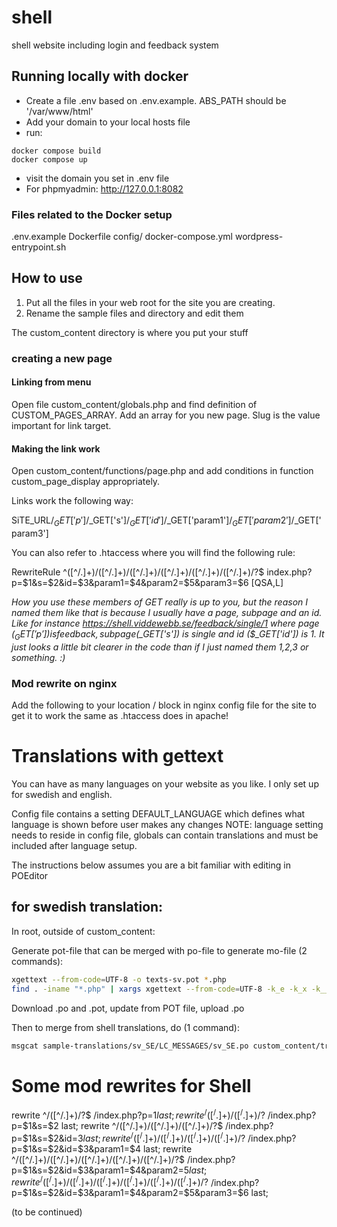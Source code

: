 # shell
shell website including login and feedback system

## Running locally with docker

 - Create a file .env based on .env.example. ABS_PATH should be '/var/www/html'
 - Add your domain to your local hosts file
 - run:
```
docker compose build
docker compose up
```
 - visit the domain you set in .env file
 - For phpmyadmin: http://127.0.0.1:8082
 
### Files related to the Docker setup 
 .env.example 
 Dockerfile
 config/
 docker-compose.yml
 wordpress-entrypoint.sh

## How to use
1. Put all the files in your web root for the site you are creating.
2. Rename the sample files and directory and edit them

The custom_content directory is where you put your stuff

### creating a new page
#### Linking from menu
Open file custom_content/globals.php and find definition of CUSTOM_PAGES_ARRAY. Add an array for you new page. Slug is the value important for link target.
#### Making the link work
Open custom_content/functions/page.php and add conditions in function custom_page_display appropriately.

Links work the following way:

SiTE_URL/$_GET['p']/$_GET['s']/$_GET['id']/$_GET['param1']/$_GET['param2']/$_GET['param3']

You can also refer to .htaccess where you will find the following rule:

RewriteRule ^([^/.]+)/([^/.]+)/([^/.]+)/([^/.]+)/([^/.]+)/([^/.]+)/?$	index.php?p=$1&s=$2&id=$3&param1=$4&param2=$5&param3=$6			[QSA,L]

<i>How you use these members of GET really is up to you, but the reason I named them like that is because I usually have a page, subpage and an id. Like for instance https://shell.viddewebb.se/feedback/single/1 where page ($_GET['p']) is feedback, subpage ($_GET['s']) is single and id ($_GET['id']) is 1. It just looks a little bit clearer in the code than if I just named them 1,2,3 or something. :)</i>

### Mod rewrite on nginx ###
Add the following to your location / block in nginx config file for the site to get it to work the same as .htaccess does in apache!

# Translations with gettext
You can have as many languages on your website as you like. I only set up for swedish and english.

Config file contains a setting DEFAULT_LANGUAGE which defines what language is shown before user makes any changes
NOTE: language setting needs to reside in config file, globals can contain translations and must be included after language setup.

The instructions below assumes you are a bit familiar with editing in POEditor
## for swedish translation:
In root, outside of custom_content:

Generate pot-file that can be merged with po-file to generate mo-file (2 commands):
```bash
xgettext --from-code=UTF-8 -o texts-sv.pot *.php														*/
find . -iname "*.php" | xargs xgettext --from-code=UTF-8 -k_e -k_x -k__ -o custom_content/translations/default.pot
```
Download .po and .pot, update from POT file, upload .po

Then to merge from shell translations, do (1 command):
```bash
msgcat sample-translations/sv_SE/LC_MESSAGES/sv_SE.po custom_content/translations/sv_SE/LC_MESSAGES/sv_SE.po -o custom_content/translations/sv_SE/LC_MESSAGES/sv_SE.po --use-first
```

# Some mod rewrites for Shell
rewrite ^/([^/.]+)/?$ /index.php?p=$1 last;
rewrite ^/([^/.]+)/([^/.]+)/?$ /index.php?p=$1&s=$2 last;
rewrite ^/([^/.]+)/([^/.]+)/([^/.]+)/?$ /index.php?p=$1&s=$2&id=$3 last;
rewrite ^/([^/.]+)/([^/.]+)/([^/.]+)/([^/.]+)/?$ /index.php?p=$1&s=$2&id=$3&param1=$4 last;
rewrite ^/([^/.]+)/([^/.]+)/([^/.]+)/([^/.]+)/([^/.]+)/?$ /index.php?p=$1&s=$2&id=$3&param1=$4&param2=$5 last;
rewrite ^/([^/.]+)/([^/.]+)/([^/.]+)/([^/.]+)/([^/.]+)/([^/.]+)/?$ /index.php?p=$1&s=$2&id=$3&param1=$4&param2=$5&param3=$6 last;


(to be continued)
